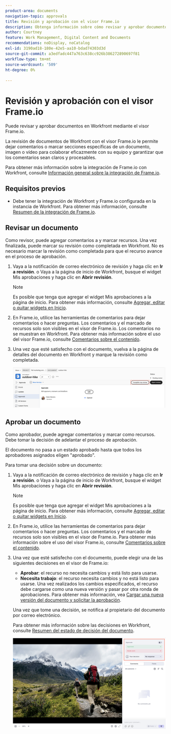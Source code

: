 ```yaml
---
product-area: documents
navigation-topic: approvals
title: Revisión y aprobación con el visor Frame.io
description: Obtenga información sobre cómo revisar y aprobar documentos con el visor Frame.io.
author: Courtney
feature: Work Management, Digital Content and Documents
recommendations: noDisplay, noCatalog
exl-id: 3190ad18-180e-42e5-aa10-bdad74303d3d
source-git-commit: a3edfadc447a763c638cc926b386272890697f81
workflow-type: tm+mt
source-wordcount: '509'
ht-degree: 0%

---
```


# Revisión y aprobación con el visor Frame.io

Puede revisar y aprobar documentos en Workfront mediante el visor Frame.io.

La revisión de documentos de Workfront con el visor Frame.io le permite dejar comentarios o marcar secciones específicas de un documento, imagen o vídeo para colaborar eficazmente con su equipo y garantizar que los comentarios sean claros y procesables.

Para obtener más información sobre la integración de Frame.io con Workfront, consulte [Información general sobre la integración de Frame.io](/help/quicksilver/review-and-approve-work/native-integrations/frame-io/frame-int-overview.md).


<!--## Access requirements

+++ Expand to view access requirements for the functionality in this article.

<table style="table-layout:auto"> 
 <col> 
 </col> 
 <col> 
 </col> 
 <tbody> 
  <tr> 
   <td role="rowheader">Adobe Workfront package</td> 
   <td> <p> Any</p> </td> 
  </tr> 
  <tr> 
   <td role="rowheader">Adobe Workfront license</td> 
   <td> <p>Request or higher</p>
   <p>Contributor or higher</p> </td> 
  </tr> 
  <tr data-mc-conditions=""> 
   <td role="rowheader">Access level configurations</td> 
   <td> <p>Edit access to Documents</p>  </td> 
  </tr> 
  <tr data-mc-conditions=""> 
   <td role="rowheader">Object permissions</td> 
   <td> <p>Edit access to the object associated with the document</p>  </td> 
  </tr> 
 </tbody> 
</table>

For information, see [Access requirements in Workfront documentation](/help/quicksilver/administration-and-setup/add-users/access-levels-and-object-permissions/access-level-requirements-in-documentation.md).

+++ -->

## Requisitos previos

* Debe tener la integración de Workfront y Frame.io configurada en la instancia de Workfront. Para obtener más información, consulte [Resumen de la integración de Frame.io](/help/quicksilver/review-and-approve-work/native-integrations/frame-io/frame-int-overview.md#integration-requirements).

## Revisar un documento

Como revisor, puede agregar comentarios a y marcar recursos. Una vez finalizada, puede marcar su revisión como completada en Workfront. No es necesario marcar la revisión como completada para que el recurso avance en el proceso de aprobación.

1. Vaya a la notificación de correo electrónico de revisión y haga clic en **Ir a revisión**.
o
Vaya a la página de inicio de Workfront, busque el widget Mis aprobaciones y haga clic en **Abrir revisión**.

   >[!NOTE]
   > 
   >Es posible que tenga que agregar el widget Mis aprobaciones a la página de inicio. Para obtener más información, consulte [Agregar, editar o quitar widgets en Inicio](/help/quicksilver/workfront-basics/using-home/using-the-home-area/add-edit-remove-widgets-in-new-home.md).

1. En Frame.io, utilice las herramientas de comentarios para dejar comentarios o hacer preguntas.
Los comentarios y el marcado de recursos solo son visibles en el visor de Frame.io. Los comentarios no se muestran en Workfront. Para obtener más información sobre el uso del visor Frame.io, consulte [Comentarios sobre el contenido](https://help.frame.io/en/articles/9105251-commenting-on-your-media).
1. Una vez que esté satisfecho con el documento, vuelva a la página de detalles del documento en Workfront y marque la revisión como completada.

   ![Marcar revisión como completada](assets/mark-review-complete.png)

## Aprobar un documento

Como aprobador, puede agregar comentarios y marcar como recursos. Debe tomar la decisión de adelantar el proceso de aprobación.

El documento no pasa a un estado aprobado hasta que todos los aprobadores asignados eligen &quot;aprobado&quot;.

Para tomar una decisión sobre un documento:

1. Vaya a la notificación de correo electrónico de revisión y haga clic en **Ir a revisión**.
o
Vaya a la página de inicio de Workfront, busque el widget Mis aprobaciones y haga clic en **Abrir revisión**.

   >[!NOTE]
   > 
   >Es posible que tenga que agregar el widget Mis aprobaciones a la página de inicio. Para obtener más información, consulte [Agregar, editar o quitar widgets en Inicio](/help/quicksilver/workfront-basics/using-home/using-the-home-area/add-edit-remove-widgets-in-new-home.md).


1. En Frame.io, utilice las herramientas de comentarios para dejar comentarios o hacer preguntas. Los comentarios y el marcado de recursos solo son visibles en el visor de Frame.io. Para obtener más información sobre el uso del visor Frame.io, consulte [Comentarios sobre el contenido](https://help.frame.io/en/articles/9105251-commenting-on-your-media).
1. Una vez que esté satisfecho con el documento, puede elegir una de las siguientes decisiones en el visor de Frame.io:

   * **Aprobar**: el recurso no necesita cambios y está listo para usarse.
   * **Necesita trabajo**: el recurso necesita cambios y no está listo para usarse. Una vez realizados los cambios especificados, el recurso debe cargarse como una nueva versión y pasar por otra ronda de aprobaciones. Para obtener más información, vea [Cargar una nueva versión del documento y solicitar la aprobación](/help/quicksilver/review-and-approve-work/document-reviews-and-approvals/manage-document-approvals/upload-new-doc-version.md). <!--do they need to tell someone it was uploaded via comment tagging?-->

   Una vez que tome una decisión, se notifica al propietario del documento por correo electrónico.

   Para obtener más información sobre las decisiones en Workfront, consulte [Resumen del estado de decisión del documento](/help/quicksilver/review-and-approve-work/document-reviews-and-approvals/manage-document-approvals/document-approval-status.md).

   ![Visor de fotogramas y decisión](assets/make-decision-frame.png)



<!--is document owner the correct term?-->
